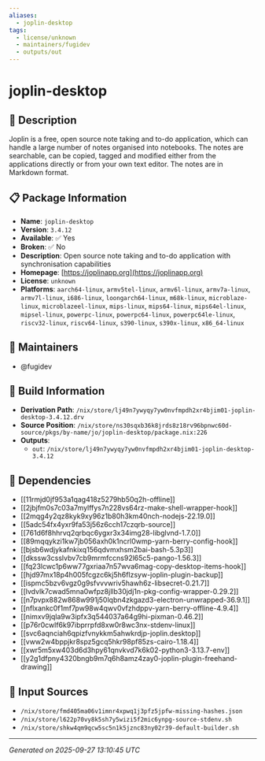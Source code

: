```yaml
---
aliases:
  - joplin-desktop
tags:
  - license/unknown
  - maintainers/fugidev
  - outputs/out
---
```


# joplin-desktop

## 📝 Description

Joplin is a free, open source note taking and to-do application, which can
handle a large number of notes organised into notebooks. The notes are
searchable, can be copied, tagged and modified either from the
applications directly or from your own text editor. The notes are in
Markdown format.


## 📋 Package Information

- **Name**: `joplin-desktop`
- **Version**: `3.4.12`
- **Available**: ✅ Yes
- **Broken**: ✅ No
- **Description**: Open source note taking and to-do application with synchronisation capabilities
- **Homepage**: [https://joplinapp.org](https://joplinapp.org)
- **License**: `unknown`
- **Platforms**: `aarch64-linux`, `armv5tel-linux`, `armv6l-linux`, `armv7a-linux`, `armv7l-linux`, `i686-linux`, `loongarch64-linux`, `m68k-linux`, `microblaze-linux`, `microblazeel-linux`, `mips-linux`, `mips64-linux`, `mips64el-linux`, `mipsel-linux`, `powerpc-linux`, `powerpc64-linux`, `powerpc64le-linux`, `riscv32-linux`, `riscv64-linux`, `s390-linux`, `s390x-linux`, `x86_64-linux`
## 👥 Maintainers

- @fugidev


## 🔧 Build Information

- **Derivation Path**: `/nix/store/lj49n7ywyqy7yw0nvfmpdh2xr4bjim01-joplin-desktop-3.4.12.drv`
- **Source Position**: `/nix/store/ns30sqxb36k8jrds8z18rv96bpnwc60d-source/pkgs/by-name/jo/joplin-desktop/package.nix:226`
- **Outputs**:
  - `out`:  `/nix/store/lj49n7ywyqy7yw0nvfmpdh2xr4bjim01-joplin-desktop-3.4.12`

## 🔗 Dependencies

- [[11rmjd0jf953a1qag418z5279hb50q2h-offline]]
- [[2jbjfm0s7c03a7mylffys7n228vs64rz-make-shell-wrapper-hook]]
- [[2mqg4y2qz8kyk9xy96z1b80h3km40nch-nodejs-22.19.0]]
- [[5adc54fx4yxr9fa53j56z6cch17czqrb-source]]
- [[761d6f8hhrvq2qrbqc6ygxr3x34img28-libglvnd-1.7.0]]
- [[89mqqykzi1kw7jb056axh0k1ncrl0wmp-yarn-berry-config-hook]]
- [[bjsb6wdjykafnkixq156qdvmxhsm2bai-bash-5.3p3]]
- [[dkssw3csslvbv7cb9mrmfccns92l65c5-pango-1.56.3]]
- [[fq23lcwc1p6ww77gxriaa7n57wva6mag-copy-desktop-items-hook]]
- [[hjd97mx18p4h005fcgzc6kj5h6flzsyw-joplin-plugin-backup]]
- [[ispmc5bzv6vgz0g9sfvvvwriv5hawh6z-libsecret-0.21.7]]
- [[lvdvlk7cwad5mna0wfpz8jllb30jdj1n-pkg-config-wrapper-0.29.2]]
- [[n7pvpx882w868w991j50lqbn4zkgazd3-electron-unwrapped-36.9.1]]
- [[nflxankc0f1mf7pw98w4qwv0vfzhdppv-yarn-berry-offline-4.9.4]]
- [[nimxv9jqla9w3ipfx3q544037a64g9hi-pixman-0.46.2]]
- [[p76r0cwlf6k97ibprrpfd8xw0r8wc3nx-stdenv-linux]]
- [[svc6aqnciah6qpizfvnykkm5ahwkrdjp-joplin.desktop]]
- [[vww2w4bppjkr8spz5gcq5hkr98pf85zs-cairo-1.18.4]]
- [[xwr5m5xw403d6d3hpy61qnvkvd7k6k02-python3-3.13.7-env]]
- [[y2g1dfpny4320bngb9m7q6h8amz4zay0-joplin-plugin-freehand-drawing]]

## 📁 Input Sources

- `/nix/store/fmd405ma06v1imnr4xpwq1j3pfz5jpfw-missing-hashes.json`
- `/nix/store/l622p70vy8k5sh7y5wizi5f2mic6ynpg-source-stdenv.sh`
- `/nix/store/shkw4qm9qcw5sc5n1k5jznc83ny02r39-default-builder.sh`

---
*Generated on 2025-09-27 13:10:45 UTC*
